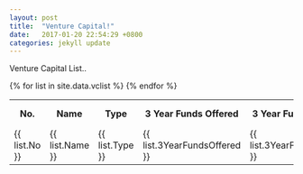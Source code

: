 ```yaml
---
layout: post
title:  "Venture Capital!"
date:   2017-01-20 22:54:29 +0800
categories: jekyll update
---
```

Venture Capital List..

<table  align="left">
  <tr>
  <th>
  No.
  </th>	
   <th>
  Name
  </th>
   <th>
  Type
  </th>
  <th>
  3 Year Funds Offered
  </th>
    <th>
  3 Year Funds Sold
  </th>
  <th>
  Est. Most Recent Fund Date
  </th>
  <th>
  Investor Location
  </th>
   <th>
  Investor City
  </th>
   <th>
  Investor State
  </th>
   <th>
  Investor Country
  </th>
   <th>
  Portfolio Size
  </th>
   <th>
  Number of Deals
  </th>
   <th>
  Website
  </th>
  <th>
  Average Growth Score
  </th>
  </tr>
  
  <tr>
  {% for list in site.data.vclist %}
   <td>
        {{ list.No }}
    </td>
     <td>
        {{ list.Name }}
    </td>
      <td>
        {{ list.Type }}
    </td>
     <td>
        {{ list.3YearFundsOffered }}
    </td>
    <td>
        {{ list.3YearFundsSold }}
    </td>
     <td>
        {{ list.EstMostRecentFundDate }}
    </td>
    <td>
        {{ list.InvestorLocation }}
    </td>
    <td>
        {{ list.InvestorCity }}
    </td>
      <td>
        {{ list.InvestorState }}
    </td>
     <td>
        {{ list.InvestorCountry }}
    </td>
     <td>
        {{ list.PortfolioSize }}
    </td>
       <td>
        {{ list.NumberofDeals }}
    </td>
    <td>
        {{ list.Website }}
    </td>
    <td>
        {{ list.AverageGrowthScore}}
    </td>
  </tr>
{% endfor %}
</table>
